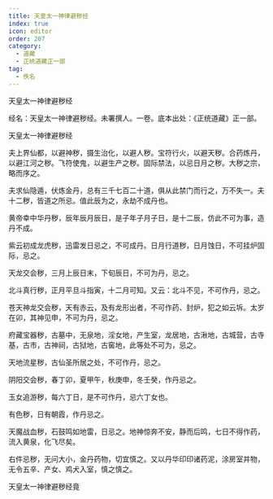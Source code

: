 ```yaml
---
title: 天皇太一神律避秽经
index: true
icon: editor
order: 207
category:
  - 道藏
  - 正统道藏正一部
tag:
  - 佚名
---
```


天皇太一神律避秽经  

经名：天皇太一神律避秽经。未署撰人。一卷。底本出处：《正统道藏》正一部。  

天皇太一神律避秽经  

夫上界仙都，以避神秽，摄生治化，以避人秽。宝符行火，以避天秽。合药炼丹，以避江河之秽。飞符使鬼，以避生产之秽。固际禁法，以忌日月之秽。大秽之宗，略而序之。  

夫求仙隐遁，伏炼金丹，总有三千七百二十道，俱从此禁门而行之，万不失一。夫十二秽，皆道之所忌。值此辰为之，永劫不成丹也。  

黄帝幸中华丹秽，辰年辰月辰日，是子年子月子日，是十二辰，仿此不可为事，造丹不成。  

紫云初成龙虎秽，迅雷发日忌之，不可成丹。日月行道秽，日月蚀日，不可挂炉固际，忌之。  

天龙交会秽，三月上辰日末，下旬辰日，不可为丹，忌之。  

北斗真行秽，正月平旦斗指寅，十二月可知。又云：北斗不见，不可作丹，忌之。  

苍天神龙交会秽，天有赤云，及有龙形出者，不可作药、封炉，犯之如云坼。太岁在卯，其神见申，不可为丹，忌之。  

府藏宝器秽，古墓中，无泉地，淫女地，产生室，龙居地，古湫地，古城营，古寺基，古市，古神祠，古狱地，古窖地，此等处不可为，忌之。  

天地流星秽，古仙圣所居之处，不可作丹，忌之。  

阴阳交会秽，春丁卯，夏甲午，秋庚申，冬壬癸，作丹忌之。  

玉女追游秽，每六丁日，是不可作丹，忌六丁女也。  

有色秽，日有朝霞，作丹忌之。  

天魔战血秽，石鼓鸣如地雷，日忌之。地神惊奔不安，静而后鸣，七日不得作药，流入黄泉，化飞尽矣。  

右件忌秽，无问大小，金丹药物，切宜慎之。又以丹华印印诸药泥，涂房室并物，无令五辛、产女、鸡犬入室，慎之慎之。  

天皇太一神律避秽经竟  
